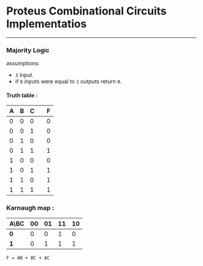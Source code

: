 

# Proteus Combinational Circuits Implementatios

---

### Majority Logic
assumptions:
- `3` input.
- if `0` inputs were equal to `1` outputs return `0`.

#### Truth table :
A | B | C || F
--- | --- | --- | --- | ---
0 | 0 | 0 || 0
0 | 0 | 1 || 0
0 | 1 | 0 || 0
0 | 1 | 1 || 1
1 | 0 | 0 || 0
1 | 0 | 1 || 1
1 | 1 | 0 || 1
1 | 1 | 1 || 1

### Karnaugh map :
|A\BC| 00 | 01 | 11 | 10
--- | --- | --- | --- | ---
**0** | 0 | 0 | 1 | 0
**1** | 0 | 1 | 1 | 1

```
F = AB + BC + AC
```

